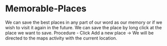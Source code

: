# Memorable-Places
We can save the best places in any part of our word as our memory or if we wish to visit it again in the future. 
We can save the place by long click at the place we want to save. Procedure - 
Click Add a new place ->  We will be directed to the maps activity with the current location. 
